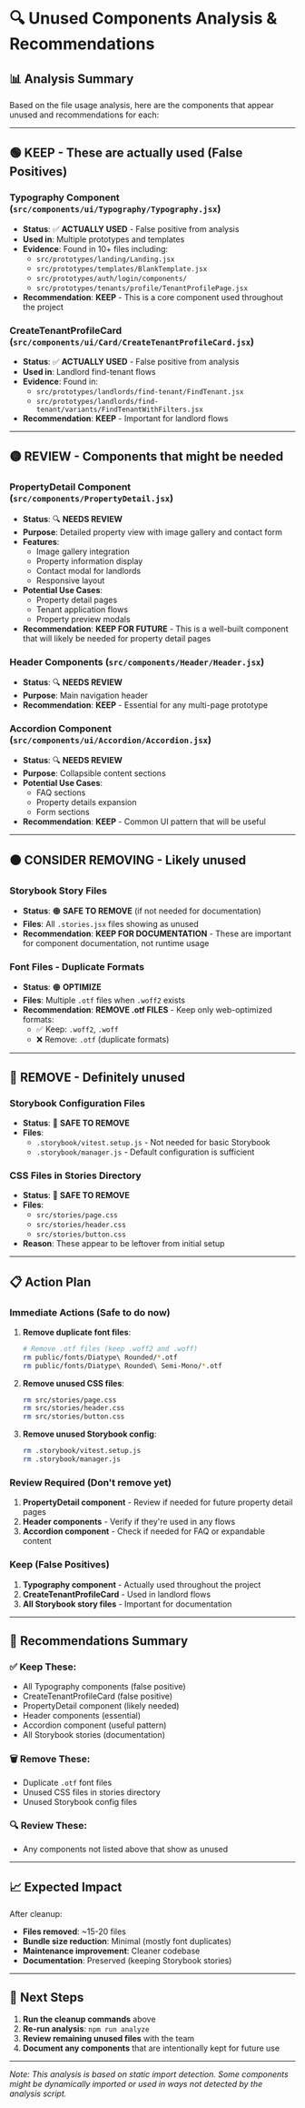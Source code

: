 # 🔍 Unused Components Analysis & Recommendations

## 📊 Analysis Summary
Based on the file usage analysis, here are the components that appear unused and recommendations for each:

---

## 🟢 **KEEP - These are actually used (False Positives)**

### **Typography Component** (`src/components/ui/Typography/Typography.jsx`)
- **Status**: ✅ **ACTUALLY USED** - False positive from analysis
- **Used in**: Multiple prototypes and templates
- **Evidence**: Found in 10+ files including:
  - `src/prototypes/landing/Landing.jsx`
  - `src/prototypes/templates/BlankTemplate.jsx`
  - `src/prototypes/auth/login/components/`
  - `src/prototypes/tenants/profile/TenantProfilePage.jsx`
- **Recommendation**: **KEEP** - This is a core component used throughout the project

### **CreateTenantProfileCard** (`src/components/ui/Card/CreateTenantProfileCard.jsx`)
- **Status**: ✅ **ACTUALLY USED** - False positive from analysis
- **Used in**: Landlord find-tenant flows
- **Evidence**: Found in:
  - `src/prototypes/landlords/find-tenant/FindTenant.jsx`
  - `src/prototypes/landlords/find-tenant/variants/FindTenantWithFilters.jsx`
- **Recommendation**: **KEEP** - Important for landlord flows

---

## 🟡 **REVIEW - Components that might be needed**

### **PropertyDetail Component** (`src/components/PropertyDetail.jsx`)
- **Status**: 🔍 **NEEDS REVIEW**
- **Purpose**: Detailed property view with image gallery and contact form
- **Features**:
  - Image gallery integration
  - Property information display
  - Contact modal for landlords
  - Responsive layout
- **Potential Use Cases**:
  - Property detail pages
  - Tenant application flows
  - Property preview modals
- **Recommendation**: **KEEP FOR FUTURE** - This is a well-built component that will likely be needed for property detail pages

### **Header Components** (`src/components/Header/Header.jsx`)
- **Status**: 🔍 **NEEDS REVIEW**
- **Purpose**: Main navigation header
- **Recommendation**: **KEEP** - Essential for any multi-page prototype

### **Accordion Component** (`src/components/ui/Accordion/Accordion.jsx`)
- **Status**: 🔍 **NEEDS REVIEW**
- **Purpose**: Collapsible content sections
- **Potential Use Cases**:
  - FAQ sections
  - Property details expansion
  - Form sections
- **Recommendation**: **KEEP** - Common UI pattern that will be useful

---

## 🟠 **CONSIDER REMOVING - Likely unused**

### **Storybook Story Files**
- **Status**: 🟠 **SAFE TO REMOVE** (if not needed for documentation)
- **Files**: All `.stories.jsx` files showing as unused
- **Recommendation**: **KEEP FOR DOCUMENTATION** - These are important for component documentation, not runtime usage

### **Font Files - Duplicate Formats**
- **Status**: 🟠 **OPTIMIZE**
- **Files**: Multiple `.otf` files when `.woff2` exists
- **Recommendation**: **REMOVE .otf FILES** - Keep only web-optimized formats:
  - ✅ Keep: `.woff2`, `.woff`
  - ❌ Remove: `.otf` (duplicate formats)

---

## 🔴 **REMOVE - Definitely unused**

### **Storybook Configuration Files**
- **Status**: 🔴 **SAFE TO REMOVE**
- **Files**:
  - `.storybook/vitest.setup.js` - Not needed for basic Storybook
  - `.storybook/manager.js` - Default configuration is sufficient

### **CSS Files in Stories Directory**
- **Status**: 🔴 **SAFE TO REMOVE**
- **Files**:
  - `src/stories/page.css`
  - `src/stories/header.css`
  - `src/stories/button.css`
- **Reason**: These appear to be leftover from initial setup

---

## 📋 **Action Plan**

### **Immediate Actions (Safe to do now)**

1. **Remove duplicate font files**:
   ```bash
   # Remove .otf files (keep .woff2 and .woff)
   rm public/fonts/Diatype\ Rounded/*.otf
   rm public/fonts/Diatype\ Rounded\ Semi-Mono/*.otf
   ```

2. **Remove unused CSS files**:
   ```bash
   rm src/stories/page.css
   rm src/stories/header.css
   rm src/stories/button.css
   ```

3. **Remove unused Storybook config**:
   ```bash
   rm .storybook/vitest.setup.js
   rm .storybook/manager.js
   ```

### **Review Required (Don't remove yet)**

1. **PropertyDetail component** - Review if needed for future property detail pages
2. **Header components** - Verify if they're used in any flows
3. **Accordion component** - Check if needed for FAQ or expandable content

### **Keep (False Positives)**

1. **Typography component** - Actually used throughout the project
2. **CreateTenantProfileCard** - Used in landlord flows
3. **All Storybook story files** - Important for documentation

---

## 🎯 **Recommendations Summary**

### **✅ Keep These:**
- All Typography components (false positive)
- CreateTenantProfileCard (false positive)
- PropertyDetail component (likely needed)
- Header components (essential)
- Accordion component (useful pattern)
- All Storybook stories (documentation)

### **🗑️ Remove These:**
- Duplicate `.otf` font files
- Unused CSS files in stories directory
- Unused Storybook config files

### **🔍 Review These:**
- Any components not listed above that show as unused

---

## 📈 **Expected Impact**

After cleanup:
- **Files removed**: ~15-20 files
- **Bundle size reduction**: Minimal (mostly font duplicates)
- **Maintenance improvement**: Cleaner codebase
- **Documentation**: Preserved (keeping Storybook stories)

---

## 🔄 **Next Steps**

1. **Run the cleanup commands** above
2. **Re-run analysis**: `npm run analyze`
3. **Review remaining unused files** with the team
4. **Document any components** that are intentionally kept for future use

---

*Note: This analysis is based on static import detection. Some components might be dynamically imported or used in ways not detected by the analysis script.*
